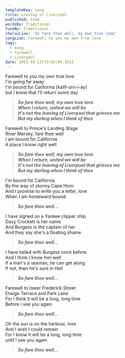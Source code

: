 ```yaml
---
templateKey: song
title: Leaving of Liverpool
published: true
wordsBy: Traditional
tuneBy: Traditional
chorusLine: 'So fare thee well, my own true love'
songLine: Farewell to you my own true love
tags:
  - song
  - farewell
  - Liverpool
date: 2019-03-11T19:42:04.351Z
---
```

Farewell to you my own true love\
I'm going far away\
I'm bound for California [kalif-orn-i-ay]\
but I know that I'll return some day

>***So fare thee well, my own true love\
When I return, united we will be\
It's not the leaving of Liverpool that grieves me\
But my darling when I think of thee***

Farewell to Prince's Landing Stage \
River Mersey, fare thee well \
I am bound for California \
A place I know right well 

>***So fare thee well, my own true love\
When I return, united we will be\
It's not the leaving of Liverpool that grieves me\
But my darling when I think of thee***

I'm bound for California \
By the way of stormy Cape Horn \
And I promise to write you a letter, love \
When I am homeward bound 

>***So fare thee well...***

I have signed on a Yankee clipper ship \
Davy Crockett is her name \
And Burgess is the captain of her\
And they say she's a floating shame

>***So fare thee well...***

I have sailed with Burgess once before \
And I think I know him well \
If a man's a seaman, he can get along \
If not, then he's sure in Hell 

>***So fare thee well...***

Farewell to lower Frederick Street \
Ensign Terrace and Park Lane \
For I think it will be a long, long time \
Before I see you again 

>***So fare thee well...***

Oh the sun is on the harbour, love \
And I wish I could remain \
For I know it will be a long, long time \
until I see you again 

>***So fare thee well...***
